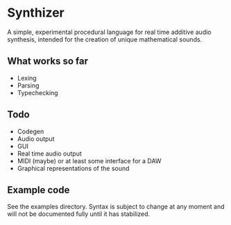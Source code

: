 # Synthizer
A simple, experimental procedural language for real time additive audio synthesis, intended for the creation of unique mathematical sounds.

## What works so far
- Lexing
- Parsing
- Typechecking

## Todo
- Codegen
- Audio output
- GUI
- Real time audio output
- MIDI (maybe) or at least some interface for a DAW
- Graphical representations of the sound

## Example code
See the examples directory. Syntax is subject to change at any moment and will not be documented fully until it has stabilized.
